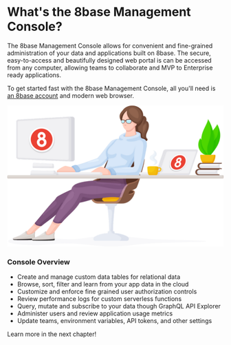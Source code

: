 # What's the 8base Management Console?

The 8base Management Console allows for convenient and fine-grained administration of your data and applications built on 8base. The secure, easy-to-access and beautifully designed web portal is can be accessed from any computer, allowing teams to collaborate and MVP to Enterprise ready applications.

To get started fast with the 8base Management Console, all you'll need is [an 8base account](https://app.8base.com) and modern web browser.

![ ](../.gitbook/assets/relaxed-coder.png)

### Console Overview

* Create and manage custom data tables for relational data
* Browse, sort, filter and learn from your app data in the cloud 
* Customize and enforce fine grained user authorization controls
* Review performance logs for custom serverless functions
* Query, mutate and subscribe to your data though GraphQL API Explorer
* Administer users and review application usage metrics
* Update teams, environment variables, API tokens, and other settings


Learn more in the next chapter!